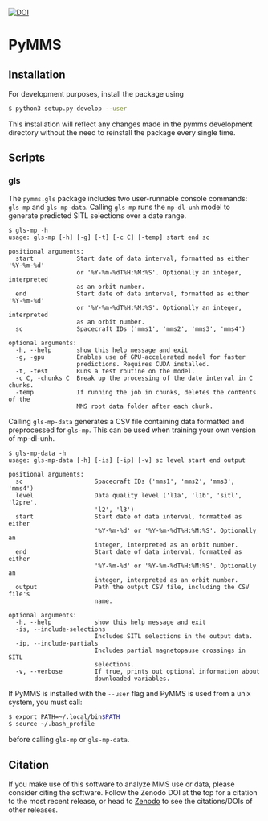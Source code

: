 [![DOI](https://zenodo.org/badge/124706809.svg)](https://zenodo.org/badge/latestdoi/124706809)

# PyMMS

## Installation

For development purposes, install the package using
```bash
$ python3 setup.py develop --user
```
This installation will reflect any changes made in the pymms development directory without the need to reinstall the package every single time.

## Scripts

### gls

The `pymms.gls` package includes two user-runnable console commands: `gls-mp` and `gls-mp-data`. Calling `gls-mp` runs the `mp-dl-unh` model to generate predicted SITL selections over a date range.

```
$ gls-mp -h
usage: gls-mp [-h] [-g] [-t] [-c C] [-temp] start end sc

positional arguments:
  start            Start date of data interval, formatted as either '%Y-%m-%d'
                   or '%Y-%m-%dT%H:%M:%S'. Optionally an integer, interpreted
                   as an orbit number.
  end              Start date of data interval, formatted as either '%Y-%m-%d'
                   or '%Y-%m-%dT%H:%M:%S'. Optionally an integer, interpreted
                   as an orbit number.
  sc               Spacecraft IDs ('mms1', 'mms2', 'mms3', 'mms4')

optional arguments:
  -h, --help       show this help message and exit
  -g, -gpu         Enables use of GPU-accelerated model for faster
                   predictions. Requires CUDA installed.
  -t, -test        Runs a test routine on the model.
  -c C, -chunks C  Break up the processing of the date interval in C chunks.
  -temp            If running the job in chunks, deletes the contents of the
                   MMS root data folder after each chunk.
```

Calling `gls-mp-data` generates a CSV file containing data formatted and preprocessed for `gls-mp`. This can be used when training your own version of mp-dl-unh.

```
$ gls-mp-data -h
usage: gls-mp-data [-h] [-is] [-ip] [-v] sc level start end output

positional arguments:
  sc                    Spacecraft IDs ('mms1', 'mms2', 'mms3', 'mms4')
  level                 Data quality level ('l1a', 'l1b', 'sitl', 'l2pre',
                        'l2', 'l3')
  start                 Start date of data interval, formatted as either
                        '%Y-%m-%d' or '%Y-%m-%dT%H:%M:%S'. Optionally an
                        integer, interpreted as an orbit number.
  end                   Start date of data interval, formatted as either
                        '%Y-%m-%d' or '%Y-%m-%dT%H:%M:%S'. Optionally an
                        integer, interpreted as an orbit number.
  output                Path the output CSV file, including the CSV file's
                        name.

optional arguments:
  -h, --help            show this help message and exit
  -is, --include-selections
                        Includes SITL selections in the output data.
  -ip, --include-partials
                        Includes partial magnetopause crossings in SITL
                        selections.
  -v, --verbose         If true, prints out optional information about
                        downloaded variables.
```

If PyMMS is installed with the ``--user`` flag and PyMMS is used from a unix system, you must call:
```bash
$ export PATH=~/.local/bin$PATH
$ source ~/.bash_profile
```
before calling `gls-mp` or `gls-mp-data`.

## Citation

If you make use of this software to analyze MMS use or data, please consider citing the software. Follow the Zenodo DOI at the top for a citation to the most recent release, or head to [Zenodo](https://doi.org/10.5281/zenodo.3765993) to see the citations/DOIs of other releases.
